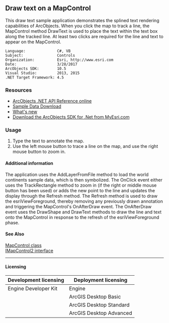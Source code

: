 ## Draw text on a MapControl

  <div xmlns="http://www.w3.org/1999/xhtml" xmlns:my="http://schemas.microsoft.com/office/infopath/2003/myXSD/2006-02-10T23:25:53">This draw text sample application demonstrates the splined text rendering capabilities of ArcObjects. When you click the map to track a line, the MapControl method DrawText is used to place the text within the text box along the tracked line. At least two clicks are required for the line and text to appear on the MapControl. </div>  


<!-- TODO: Fill this section below with metadata about this sample-->
```
Language:              C#, VB
Subject:               Controls
Organization:          Esri, http://www.esri.com
Date:                  3/28/2017
ArcObjects SDK:        10.5
Visual Studio:         2013, 2015
.NET Target Framework: 4.5
```

### Resources

* [ArcObjects .NET API Reference online](http://desktop.arcgis.com/en/arcobjects/latest/net/webframe.htm)  
* [Sample Data Download](../../releases)  
* [What's new](http://desktop.arcgis.com/en/arcobjects/latest/net/webframe.htm#05247c04-bfd9-4e36-ae09-bc6e833c3b14.htm)  
* [Download the ArcObjects SDK for .Net from MyEsri.com](https://my.esri.com/)  

### Usage
1. Type the text to annotate the map.   
1. Use the left mouse button to trace a line on the map, and use the right mouse button to zoom in.  





#### Additional information  
<div xmlns="http://www.w3.org/1999/xhtml" xmlns:my="http://schemas.microsoft.com/office/infopath/2003/myXSD/2006-02-10T23:25:53">The application uses the AddLayerFromFile method to load the world continents sample data, which is then symbolized. The OnClick event either uses the TrackRectangle method to zoom in (if the right or middle mouse button has been used) or adds the new point to the line and updates the display through the Refresh method. The Refresh method is used to draw the esriViewForeground, thereby removing any previously drawn annotation and triggering the MapControl's OnAfterDraw event. The OnAfterDraw event uses the DrawShape and DrawText methods to draw the line and text onto the MapControl in response to the refresh of the esriViewForeground phase. </div>  


#### See Also  
[MapControl class](http://desktop.arcgis.com/search/?q=MapControl%20class&p=0&language=en&product=arcobjects-sdk-dotnet&version=&n=15&collection=help)  
[IMapControl2 interface](http://desktop.arcgis.com/search/?q=IMapControl2%20interface&p=0&language=en&product=arcobjects-sdk-dotnet&version=&n=15&collection=help)  


---------------------------------

#### Licensing  
| Development licensing | Deployment licensing | 
| ------------- | ------------- | 
| Engine Developer Kit | Engine |  
|  | ArcGIS Desktop Basic |  
|  | ArcGIS Desktop Standard |  
|  | ArcGIS Desktop Advanced |  


